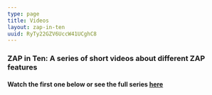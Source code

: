 ```yaml
---
type: page
title: Videos
layout: zap-in-ten
uuid: RyTy22GZV6UccW41UCghC8
---
```

### ZAP in Ten: A series of short videos about different ZAP features
#### Watch the first one below or see the full series [here](https://www.alldaydevops.com/zap-in-ten)
